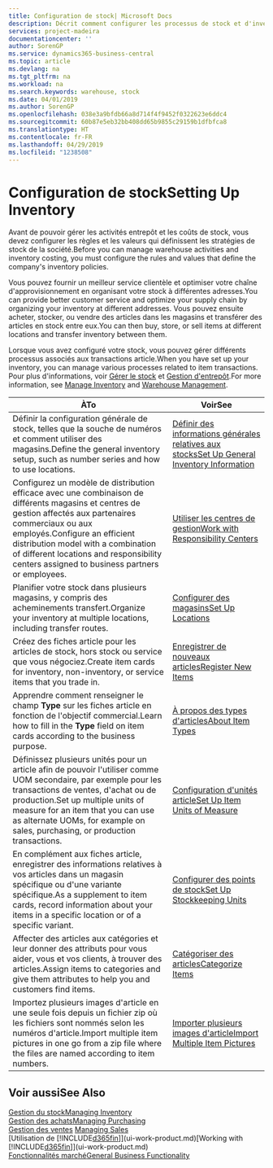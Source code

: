 ```yaml
---
title: Configuration de stock| Microsoft Docs
description: Décrit comment configurer les processus de stock et d'inventaire, y compris les acheminements pour le transfert et les magasins, tels que des entrepôts.
services: project-madeira
documentationcenter: ''
author: SorenGP
ms.service: dynamics365-business-central
ms.topic: article
ms.devlang: na
ms.tgt_pltfrm: na
ms.workload: na
ms.search.keywords: warehouse, stock
ms.date: 04/01/2019
ms.author: SorenGP
ms.openlocfilehash: 038e3a9bfdb66a8d714f4f9452f0322623e6ddc4
ms.sourcegitcommit: 60b87e5eb32bb408dd65b9855c29159b1dfbfca8
ms.translationtype: HT
ms.contentlocale: fr-FR
ms.lasthandoff: 04/29/2019
ms.locfileid: "1238508"
---
```

# <a name="setting-up-inventory"></a><span data-ttu-id="7f8e0-103">Configuration de stock</span><span class="sxs-lookup"><span data-stu-id="7f8e0-103">Setting Up Inventory</span></span>
<span data-ttu-id="7f8e0-104">Avant de pouvoir gérer les activités entrepôt et les coûts de stock, vous devez configurer les règles et les valeurs qui définissent les stratégies de stock de la société.</span><span class="sxs-lookup"><span data-stu-id="7f8e0-104">Before you can manage warehouse activities and inventory costing, you must configure the rules and values that define the company's inventory policies.</span></span>

<span data-ttu-id="7f8e0-105">Vous pouvez fournir un meilleur service clientèle et optimiser votre chaîne d'approvisionnement en organisant votre stock à différentes adresses.</span><span class="sxs-lookup"><span data-stu-id="7f8e0-105">You can provide better customer service and optimize your supply chain by organizing your inventory at different addresses.</span></span> <span data-ttu-id="7f8e0-106">Vous pouvez ensuite acheter, stocker, ou vendre des articles dans les magasins et transférer des articles en stock entre eux.</span><span class="sxs-lookup"><span data-stu-id="7f8e0-106">You can then buy, store, or sell items at different locations and transfer inventory between them.</span></span>

<span data-ttu-id="7f8e0-107">Lorsque vous avez configuré votre stock, vous pouvez gérer différents processus associés aux transactions article.</span><span class="sxs-lookup"><span data-stu-id="7f8e0-107">When you have set up your inventory, you can manage various processes related to item transactions.</span></span> <span data-ttu-id="7f8e0-108">Pour plus d'informations, voir [Gérer le stock](inventory-manage-inventory.md) et [Gestion d'entrepôt](warehouse-manage-warehouse.md).</span><span class="sxs-lookup"><span data-stu-id="7f8e0-108">For more information, see [Manage Inventory](inventory-manage-inventory.md) and [Warehouse Management](warehouse-manage-warehouse.md).</span></span>

| <span data-ttu-id="7f8e0-109">À</span><span class="sxs-lookup"><span data-stu-id="7f8e0-109">To</span></span> | <span data-ttu-id="7f8e0-110">Voir</span><span class="sxs-lookup"><span data-stu-id="7f8e0-110">See</span></span> |
| --- | --- |
| <span data-ttu-id="7f8e0-111">Définir la configuration générale de stock, telles que la souche de numéros et comment utiliser des magasins.</span><span class="sxs-lookup"><span data-stu-id="7f8e0-111">Define the general inventory setup, such as number series and how to use locations.</span></span> |[<span data-ttu-id="7f8e0-112">Définir des informations générales relatives aux stocks</span><span class="sxs-lookup"><span data-stu-id="7f8e0-112">Set Up General Inventory Information</span></span>](inventory-how-setup-general.md) |
|<span data-ttu-id="7f8e0-113">Configurez un modèle de distribution efficace avec une combinaison de différents magasins et centres de gestion affectés aux partenaires commerciaux ou aux employés.</span><span class="sxs-lookup"><span data-stu-id="7f8e0-113">Configure an efficient distribution model with a combination of different locations and responsibility centers assigned to business partners or employees.</span></span>|[<span data-ttu-id="7f8e0-114">Utiliser les centres de gestion</span><span class="sxs-lookup"><span data-stu-id="7f8e0-114">Work with Responsibility Centers</span></span>](inventory-responsibility-centers.md)|
| <span data-ttu-id="7f8e0-115">Planifier votre stock dans plusieurs magasins, y compris des acheminements transfert.</span><span class="sxs-lookup"><span data-stu-id="7f8e0-115">Organize your inventory at multiple locations, including transfer routes.</span></span> |[<span data-ttu-id="7f8e0-116">Configurer des magasins</span><span class="sxs-lookup"><span data-stu-id="7f8e0-116">Set Up Locations</span></span>](inventory-how-register-new-items.md) |
| <span data-ttu-id="7f8e0-117">Créez des fiches article pour les articles de stock, hors stock ou service que vous négociez.</span><span class="sxs-lookup"><span data-stu-id="7f8e0-117">Create item cards for inventory, non-inventory, or service items that you trade in.</span></span> |[<span data-ttu-id="7f8e0-118">Enregistrer de nouveaux articles</span><span class="sxs-lookup"><span data-stu-id="7f8e0-118">Register New Items</span></span>](inventory-how-register-new-items.md) |
|<span data-ttu-id="7f8e0-119">Apprendre comment renseigner le champ **Type** sur les fiches article en fonction de l'objectif commercial.</span><span class="sxs-lookup"><span data-stu-id="7f8e0-119">Learn how to fill in the **Type** field on item cards according to the business purpose.</span></span>|[<span data-ttu-id="7f8e0-120">À propos des types d'articles</span><span class="sxs-lookup"><span data-stu-id="7f8e0-120">About Item Types</span></span>](inventory-about-item-types.md)|
|<span data-ttu-id="7f8e0-121">Définissez plusieurs unités pour un article afin de pouvoir l'utiliser comme UOM secondaire, par exemple pour les transactions de ventes, d'achat ou de production.</span><span class="sxs-lookup"><span data-stu-id="7f8e0-121">Set up multiple units of measure for an item that you can use as alternate UOMs, for example on sales, purchasing, or production transactions.</span></span>|[<span data-ttu-id="7f8e0-122">Configuration d'unités article</span><span class="sxs-lookup"><span data-stu-id="7f8e0-122">Set Up Item Units of Measure</span></span>](inventory-how-setup-units-of-measure.md)|
|<span data-ttu-id="7f8e0-123">En complément aux fiches article, enregistrer des informations relatives à vos articles dans un magasin spécifique ou d'une variante spécifique.</span><span class="sxs-lookup"><span data-stu-id="7f8e0-123">As a supplement to item cards, record information about your items in a specific location or of a specific variant.</span></span>|[<span data-ttu-id="7f8e0-124">Configurer des points de stock</span><span class="sxs-lookup"><span data-stu-id="7f8e0-124">Set Up Stockkeeping Units</span></span>](inventory-how-to-set-up-stockkeeping-units.md)|
| <span data-ttu-id="7f8e0-125">Affecter des articles aux catégories et leur donner des attributs pour vous aider, vous et vos clients, à trouver des articles.</span><span class="sxs-lookup"><span data-stu-id="7f8e0-125">Assign items to categories and give them attributes to help you and customers find items.</span></span> |[<span data-ttu-id="7f8e0-126">Catégoriser des articles</span><span class="sxs-lookup"><span data-stu-id="7f8e0-126">Categorize Items</span></span>](inventory-how-categorize-items.md) |
|<span data-ttu-id="7f8e0-127">Importez plusieurs images d'article en une seule fois depuis un fichier zip où les fichiers sont nommés selon les numéros d'article.</span><span class="sxs-lookup"><span data-stu-id="7f8e0-127">Import multiple item pictures in one go from a zip file where the files are named according to item numbers.</span></span>|[<span data-ttu-id="7f8e0-128">Importer plusieurs images d'article</span><span class="sxs-lookup"><span data-stu-id="7f8e0-128">Import Multiple Item Pictures</span></span>](inventory-how-import-item-pictures.md)|

## <a name="see-also"></a><span data-ttu-id="7f8e0-129">Voir aussi</span><span class="sxs-lookup"><span data-stu-id="7f8e0-129">See Also</span></span>
[<span data-ttu-id="7f8e0-130">Gestion du stock</span><span class="sxs-lookup"><span data-stu-id="7f8e0-130">Managing Inventory</span></span>](inventory-manage-inventory.md)  
[<span data-ttu-id="7f8e0-131">Gestion des achats</span><span class="sxs-lookup"><span data-stu-id="7f8e0-131">Managing Purchasing</span></span>](purchasing-manage-purchasing.md)  
<span data-ttu-id="7f8e0-132">[Gestion des ventes](sales-manage-sales.md)  </span><span class="sxs-lookup"><span data-stu-id="7f8e0-132">[Managing Sales](sales-manage-sales.md)  </span></span>  
<span data-ttu-id="7f8e0-133">[Utilisation de [!INCLUDE[d365fin](includes/d365fin_md.md)]](ui-work-product.md)</span><span class="sxs-lookup"><span data-stu-id="7f8e0-133">[Working with [!INCLUDE[d365fin](includes/d365fin_md.md)]](ui-work-product.md)</span></span>  
[<span data-ttu-id="7f8e0-134">Fonctionnalités marché</span><span class="sxs-lookup"><span data-stu-id="7f8e0-134">General Business Functionality</span></span>](ui-across-business-areas.md)
